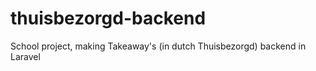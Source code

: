 # thuisbezorgd-backend
School project, making Takeaway's (in dutch Thuisbezorgd) backend in Laravel
